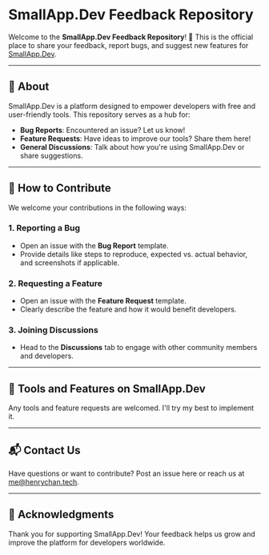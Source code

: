 # SmallApp.Dev Feedback Repository

Welcome to the **SmallApp.Dev Feedback Repository**! 🎉 This is the official place to share your feedback, report bugs, and suggest new features for [SmallApp.Dev](https://smallapp.dev).

---

## 📜 About

SmallApp.Dev is a platform designed to empower developers with free and user-friendly tools. This repository serves as a hub for:
- **Bug Reports**: Encountered an issue? Let us know!
- **Feature Requests**: Have ideas to improve our tools? Share them here!
- **General Discussions**: Talk about how you're using SmallApp.Dev or share suggestions.

---

## 📝 How to Contribute

We welcome your contributions in the following ways:

### 1. Reporting a Bug
- Open an issue with the **Bug Report** template.
- Provide details like steps to reproduce, expected vs. actual behavior, and screenshots if applicable.

### 2. Requesting a Feature
- Open an issue with the **Feature Request** template.
- Clearly describe the feature and how it would benefit developers.

### 3. Joining Discussions
- Head to the **Discussions** tab to engage with other community members and developers.

---

## 🔧 Tools and Features on SmallApp.Dev

Any tools and feature requests are welcomed. I'll try my best to implement it. 

---

## 📬 Contact Us

Have questions or want to contribute? Post an issue here or reach us at [me@henrychan.tech](mailto:me@henrychan.tech).

---

## 🙌 Acknowledgments

Thank you for supporting SmallApp.Dev! Your feedback helps us grow and improve the platform for developers worldwide.


